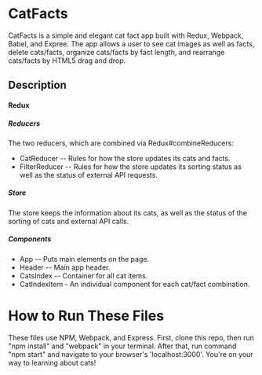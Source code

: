 # CatFacts

CatFacts is a simple and elegant cat fact app built with Redux, Webpack, Babel, and Expree.  The app allows a user to see cat images as well as facts, delete cats/facts, organize cats/facts by fact length, and rearrange cats/facts by HTML5 drag and drop.

## Description

#### Redux


##### Reducers
 The two reducers, which are combined via Redux#combineReducers:
* CatReducer -- Rules for how the store updates its cats and facts.
* FilterReducer -- Rules for how the store updates its sorting status as well as the status of external API requests.

##### Store
 The store keeps the information about its cats, as well as the status of the sorting of cats and external API calls.

##### Components
 * App -- Puts main elements on the page.
 * Header -- Main app header.
 * CatsIndex -- Container for all cat items.
 * CatIndexItem - An individual component for each cat/fact combination.

# How to Run These Files
These files use NPM, Webpack, and Express.  First, clone this repo, then run "npm install" and "webpack" in your terminal.  After that, run command "npm start" and navigate to your browser's 'localhost:3000'. You're on your way to learning about cats!
